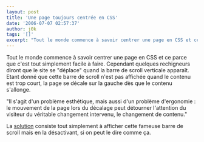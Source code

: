 ```yaml
---
layout: post
title: 'Une page toujours centrée en CSS'
date: '2006-07-07 02:57:37'
author: j0k
tags: '[]'
excerpt: "Tout le monde commence à savoir centrer une page en CSS et ce parce que c'est tout simplement facile à faire.     \nCependant quelques rechigneurs diront que le site se &quot;déplace&quot; quand la barre de scroll verticale apparaît. Etant donné que cette barre de scroll n'est pas affichée quand le contenu est trop court, la page se décale sur la gauche dès que le      …"
---
```


Tout le monde commence à savoir centrer une page en CSS et ce parce que c'est tout simplement facile à faire.
Cependant quelques rechigneurs diront que le site se &quot;déplace&quot; quand la barre de scroll verticale apparaît. Etant donné que cette barre de scroll n'est pas affichée quand le contenu est trop court, la page se décale sur la gauche dès que le contenu s'allonge.

&quot;Il s'agit d'un problème esthétique, mais aussi d'un problème d'ergonomie : le mouvement de la page lors du décalage peut détourner l'attention du visiteur du véritable changement intervenu, le changement de contenu.&quot;

La [solution](http://web.covertprestige.info/test/09-barre-defilement-et-decalage-page-centree-1.html) consiste tout simplement à afficher cette fameuse barre de scroll mais en la désactivant, si on peut le dire comme ça.
